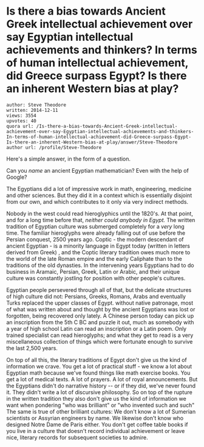 # Is there a bias towards Ancient Greek intellectual achievement over say Egyptian intellectual achievements and thinkers? In terms of human intellectual achievement, did Greece surpass Egypt? Is there an inherent Western bias at play?

	author: Steve Theodore
	written: 2014-12-11
	views: 3554
	upvotes: 40
	quora url: /Is-there-a-bias-towards-Ancient-Greek-intellectual-achievement-over-say-Egyptian-intellectual-achievements-and-thinkers-In-terms-of-human-intellectual-achievement-did-Greece-surpass-Egypt-Is-there-an-inherent-Western-bias-at-play/answer/Steve-Theodore
	author url: /profile/Steve-Theodore


Here's a simple answer, in the form of a question.

Can you _name_  an ancient Egyptian mathematician? Even with the help of Google?

The Egyptians did a lot of impressive work in math, engineering, medicine and other sciences. But they did it in a context which is essentially disjoint from our own, and which contributes to it only via very indirect methods. 

Nobody in the west could read hieroglyphics until the 1820's. At that point, and for a long time before that, _neither could anybody in Egypt._  The written tradition of Egyptian culture was submerged completely for a _very_  long time. The familiar hieroglyphs were already falling out of use before the Persian conquest, 2500 years ago. Coptic - the modern descendant of ancient Egyptian - is a minority language in Egypt today (written in letters derived from Greek) , and the Coptic literary tradition owes much more to the world of the late Roman empire and the early Caliphate than to the traditions of the old dynasties. In the intervening years Egyptians had to do business in Aramaic, Persian, Greek, Latin or Arabic, and their unique culture was constantly jostling for position with other people's cultures.

Egyptian people persevered through all of that, but the delicate structures of high culture did not: Persians, Greeks, Romans, Arabs and eventually Turks replaced the upper classes of Egypt. without native patronage, most of what was written about and thought by the ancient Egyptians was lost or forgotten, being recovered only lately. A Chinese person today can pick up an inscription from the 5th C BC and puzzle it out, much as somebody with a year of high school Latin can read an inscription or a Latin poem. Only trained specialist can read hieroglyphs; and what they get to read is a very miscellaneous collection of things which were fortunate enough to survive the last 2,500 years. 

On top of all this, the literary traditions of Egypt don't give us the kind of information we crave. You get a lot of practical stuff - we know a lot about Egyptian math because we've found things like math exercise books. You get a lot of medical texts. A lot of prayers. A lot of royal announcements. But the Egyptians didn't do narrative history -- or if they did, we've never found it. They didn't write a lot of discursive philosophy. So on top of the rupture in the written tradition they also don't give us the kind of information we want when pondering "who was brilliant" or "who invented such and such" The same is true of other brilliant cultures: We don't know a lot of Sumerian scientists or Assyrian engineers by name. We likewise don't know who designed Notre Dame de Paris either. You don't get coffee table books if you live in a culture that doesn't record individual achievement or leave nice, literary records for subsequent societies to admire.

